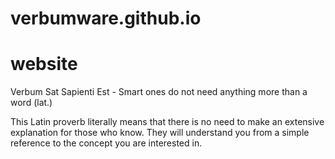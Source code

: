 # verbumware.github.io
# website

Verbum Sat Sapienti Est - Smart ones do not need anything more than a word (lat.) 

This Latin proverb literally means that there is no need to make an extensive explanation for those who know. They will understand you from a simple reference to the concept you are interested in.
